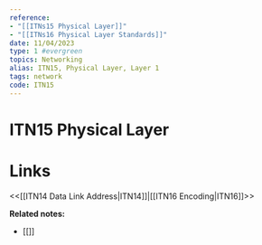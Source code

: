 ```yaml
---
reference: 
- "[[ITNs15 Physical Layer]]"
- "[[ITNs16 Physical Layer Standards]]"
date: 11/04/2023
type: 1 #evergreen
topics: Networking
alias: ITN15, Physical Layer, Layer 1
tags: network
code: ITN15
---
```

# ITN15 Physical Layer


# Links
<<[[ITN14 Data Link Address|ITN14]]|[[ITN16 Encoding|ITN16]]>>

**Related notes:**
- [[]] 